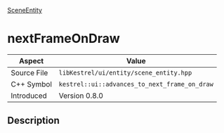 [SceneEntity](index)
# nextFrameOnDraw
| Aspect | Value |
| --- | --- |
| Source File | `libKestrel/ui/entity/scene_entity.hpp` |
| C++ Symbol | `kestrel::ui::advances_to_next_frame_on_draw` |
| Introduced | Version 0.8.0 |
## Description

